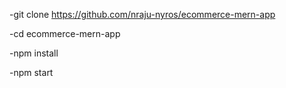 -git clone https://github.com/nraju-nyros/ecommerce-mern-app

-cd ecommerce-mern-app

-npm install

-npm start
